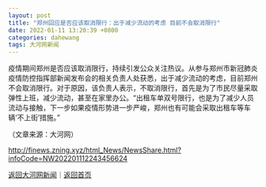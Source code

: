 ```yaml
---
layout: post
title: "郑州回应是否应该取消限行：出于减少流动的考虑 目前不会取消限行"
date: 2022-01-11 13:20:39 +0800
categories: dahewang
tags: 大河网新闻
---
```

<p>疫情期间郑州是否应该取消限行，持续引发公众关注热议。从参与郑州市新冠肺炎疫情防控指挥部新闻发布会的相关负责人处获悉，出于减少流动的考虑，目前郑州不会取消限行。对于原因，该负责人表示，不取消限行，首先是为了市民尽量采取弹性上班，减少流动，甚至在家里办公。“出租车单双号限行，也是为了减少人员流动与接触，下一步如果疫情形势进一步严峻，郑州也有可能会采取出租车等车辆‘不上街’措施。”</p><p class="em_media">（文章来源：大河网）</p>

<http://finews.zning.xyz/html_News/NewsShare.html?infoCode=NW202201112243456624>

[返回大河网新闻](//finews.withounder.com/category/dahewang.html)｜[返回首页](//finews.withounder.com/)